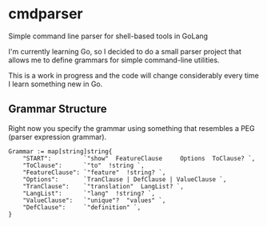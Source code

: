 # cmdparser
Simple command line parser for shell-based tools in GoLang

I'm currently learning Go, so I decided to do a small parser project that 
allows me to define grammars for simple command-line utilities.

This is a work in progress and the code will change considerably every time I learn something new in Go.

## Grammar Structure

Right now you specify the grammar using something that resembles a PEG (parser expression grammar).

  	Grammar := map[string]string{
  		"START":         `"show"  FeatureClause     Options  ToClause? `,
  		"ToClause":      `"to"  !string `,
  		"FeatureClause": `"feature"  !string? `,
  		"Options":       `TranClause | DefClause | ValueClause `,
  		"TranClause":    `"translation"  LangList? `,
  		"LangList":      `"lang"  !string? `,
  		"ValueClause":   `"unique"?  "values" `,
  		"DefClause":     `"definition" `,
  	}

